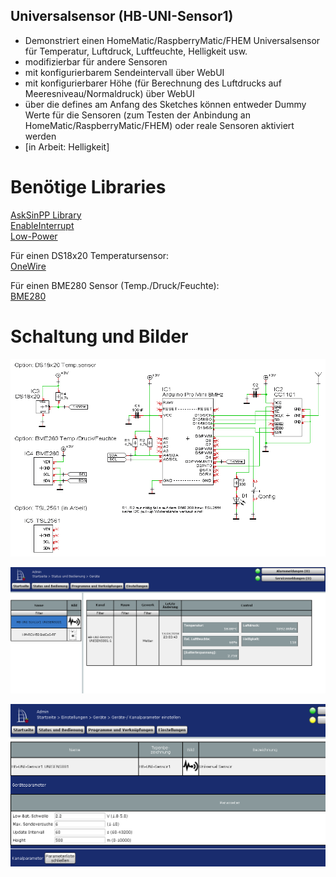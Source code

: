 
## Universalsensor (HB-UNI-Sensor1)

- Demonstriert einen HomeMatic/RaspberryMatic/FHEM Universalsensor für Temperatur, Luftdruck, Luftfeuchte, Helligkeit usw.
- modifizierbar für andere Sensoren
- mit konfigurierbarem Sendeintervall über WebUI
- mit konfigurierbarer Höhe (für Berechnung des Luftdrucks auf Meeresniveau/Normaldruck) über WebUI
- über die defines am Anfang des Sketches können entweder Dummy Werte für die Sensoren (zum Testen der Anbindung an HomeMatic/RaspberryMatic/FHEM) oder reale Sensoren aktiviert werden
- [in Arbeit: Helligkeit]

# Benötige Libraries

[AskSinPP Library](https://github.com/pa-pa/AskSinPP)</br>
[EnableInterrupt](https://github.com/GreyGnome/EnableInterrupt)</br>
[Low-Power](https://github.com/rocketscream/Low-Power)


Für einen DS18x20 Temperatursensor:</br>
[OneWire](https://github.com/PaulStoffregen/OneWire)

Für einen BME280 Sensor (Temp./Druck/Feuchte):</br>
[BME280](https://github.com/finitespace/BME280)

# Schaltung und Bilder

![pic](Images/Schaltung.png)

![pic](Images/HB-UNI-Sensor1_WebUI.png)

![pic](Images/HB-UNI-Sensor1_Parameter.png)
